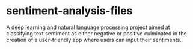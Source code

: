 # sentiment-analysis-files
A deep learning and natural language processing project aimed at classifying text sentiment as either negative or positive culminated in the creation of a user-friendly app where users can input their sentiments.
